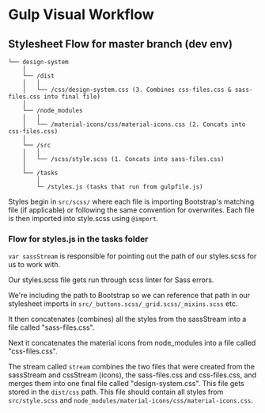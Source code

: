 # Gulp Visual Workflow

## Stylesheet Flow for master branch (dev env)

````
└── design-system
 	│
 	└── /dist
 	│	│
 	│	└── /css/design-system.css (3. Combines css-files.css & sass-files.css into final file)
 	│
 	└── /node_modules
 	│	│
 	│	└── /material-icons/css/material-icons.css (2. Concats into css-files.css)
 	│
 	└── /src
 	│	│
 	│	└── /scss/style.scss (1. Concats into sass-files.css)
 	│
 	└── /tasks
 		│
 		└─ /styles.js (tasks that run from gulpfile.js)
````

Styles begin in `src/scss/` where each file is importing Bootstrap's matching file (if applicable) or following the same convention for overwrites. Each file is then imported into style.scss using `@import`.

### Flow for styles.js in the tasks folder

`var sassStream` is responsible for pointing out the path of our styles.scss for us to work with.

Our styles.scss file gets run through scss linter for Sass errors.

We're including the path to Bootstrap so we can reference that path in our stylesheet imports in `src/_buttons.scss/_grid.scss/_mixins.scss` etc.

It then concatenates (combines) all the styles from the sassStream into a file called "sass-files.css".

Next it concatenates the material icons from node_modules into a file called "css-files.css".

The stream called `stream` combines the two files that were created from the sassStream and cssStream (icons), the sass-files.css and css-files.css, and merges them into one final file called "design-system.css". This file gets stored in the `dist/css` path. This file should contain all styles from `src/style.scss` and `node_modules/material-icons/css/material-icons.css`.